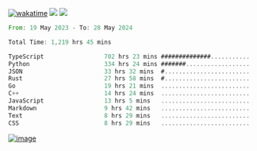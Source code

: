 [![wakatime](https://wakatime.com/badge/user/00eead22-fb14-4dd0-ab8a-3625cafbd50d.svg)](https://wakatime.com/@00eead22-fb14-4dd0-ab8a-3625cafbd50d)
![](https://komarev.com/ghpvc/?username=flatypus)
![](https://pixel.flatypus.me/flatypus?type=tracker)
<!--START_SECTION:waka-->

```rust
From: 19 May 2023 - To: 28 May 2024

Total Time: 1,219 hrs 45 mins

TypeScript                 702 hrs 23 mins ##############...........   57.36 %
Python                     334 hrs 24 mins #######..................   27.31 %
JSON                       33 hrs 32 mins  #........................   02.74 %
Rust                       27 hrs 58 mins  #........................   02.28 %
Go                         19 hrs 21 mins  .........................   01.58 %
C++                        14 hrs 24 mins  .........................   01.18 %
JavaScript                 13 hrs 5 mins   .........................   01.07 %
Markdown                   9 hrs 42 mins   .........................   00.79 %
Text                       8 hrs 29 mins   .........................   00.69 %
CSS                        8 hrs 29 mins   .........................   00.69 %
```

<!--END_SECTION:waka-->
[<img alt="image" src="https://github.com/flatypus/flatypus/assets/68029599/0a302dc1-501c-43a0-ae8d-37ec4817f3bd">](https://flatypus.me)

